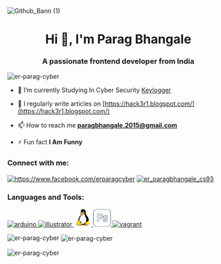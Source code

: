 ![Github_Bann (1)](https://github.com/Er-Parag-Cyber/Er-Parag-Cyber/assets/62016806/4bd19587-ac95-47f9-bcd6-661cd94d8284)
<h1 align="center">Hi 👋, I'm Parag Bhangale</h1>
<h3 align="center">A passionate frontend developer from India</h3>

<p align="left"> <img src="https://komarev.com/ghpvc/?username=er-parag-cyber&label=Profile%20views&color=0e75b6&style=flat" alt="er-parag-cyber" /> </p>

- 🔭 I’m currently Studying In Cyber Security [Keylogger](https://github.com/Er-Parag-Cyber/text-keylogger)

- 📝 I regularly write articles on [https://hack3r1.blogspot.com/](https://hack3r1.blogspot.com/)

- 📫 How to reach me **paragbhangale.2015@gmail.com**

- ⚡ Fun fact **I Am Funny**

<h3 align="left">Connect with me:</h3>
<p align="left">
<a href="https://fb.com/https://www.facebook.com/erparagcyber" target="blank"><img align="center" src="https://raw.githubusercontent.com/rahuldkjain/github-profile-readme-generator/master/src/images/icons/Social/facebook.svg" alt="https://www.facebook.com/erparagcyber" height="30" width="40" /></a>
<a href="https://instagram.com/er_paragbhangale_cs93" target="blank"><img align="center" src="https://raw.githubusercontent.com/rahuldkjain/github-profile-readme-generator/master/src/images/icons/Social/instagram.svg" alt="er_paragbhangale_cs93" height="30" width="40" /></a>
</p>

<h3 align="left">Languages and Tools:</h3>
<p align="left"> <a href="https://www.arduino.cc/" target="_blank" rel="noreferrer"> <img src="https://cdn.worldvectorlogo.com/logos/arduino-1.svg" alt="arduino" width="40" height="40"/> </a> <a href="https://www.adobe.com/in/products/illustrator.html" target="_blank" rel="noreferrer"> <img src="https://www.vectorlogo.zone/logos/adobe_illustrator/adobe_illustrator-icon.svg" alt="illustrator" width="40" height="40"/> </a> <a href="https://www.linux.org/" target="_blank" rel="noreferrer"> <img src="https://raw.githubusercontent.com/devicons/devicon/master/icons/linux/linux-original.svg" alt="linux" width="40" height="40"/> </a> <a href="https://www.photoshop.com/en" target="_blank" rel="noreferrer"> <img src="https://raw.githubusercontent.com/devicons/devicon/master/icons/photoshop/photoshop-line.svg" alt="photoshop" width="40" height="40"/> </a> <a href="https://www.vagrantup.com/" target="_blank" rel="noreferrer"> <img src="https://www.vectorlogo.zone/logos/vagrantup/vagrantup-icon.svg" alt="vagrant" width="40" height="40"/> </a> </p>

<p><img align="left" src="https://github-readme-stats.vercel.app/api/top-langs?username=er-parag-cyber&show_icons=true&locale=en&layout=compact" alt="er-parag-cyber" /></p>

<p>&nbsp;<img align="center" src="https://github-readme-stats.vercel.app/api?username=er-parag-cyber&show_icons=true&locale=en" alt="er-parag-cyber" /></p>

<p><img align="center" src="https://github-readme-streak-stats.herokuapp.com/?user=er-parag-cyber&" alt="er-parag-cyber" /></p>

